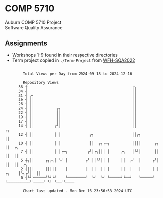 # COMP 5710
Auburn COMP 5710 Project  
Software Quality Assurance

## Assignments
- Workshops 1-9 found in their respective directories
- Term project copied in `./Term-Project` from [WFH-SQA2022](https://github.com/wumphlett/WFH-SQA2022-AUBURN)

```

        Total Views per Day from 2024-09-18 to 2024-12-16

        Repository Views
      36 ┼                                               ╭╮
      34 ┤                                               ││
      31 ┤ ╭╮                                            ││
      29 ┤ ││                                            ││
      26 ┤ ││                                            ││
      24 ┤ ││          ╭╮                                ││
      22 ┤ ││          ││                                ││
      19 ┤ ││          ││                                ││
      17 ┤ ││          ││                                ││
      14 ┤ ││         ╭╯│                                ││                          ╭╮
      12 ┤ ││         │ │             ╭╮                 ││╭╮                        ││
      10 ┤ ││         │ │             ││  ╭╮╭─╮          ││││      ╭╮                ││  ╭╮
       7 ┤ ││         │ │╭─╮         ╭╯│╭╮│││ │     ╭╮   │╰╯│      ││                ││  ││
       5 ┼╮││     ╭╮╭╮│ ╰╯ │        ╭╯ ││╰╯││ │     ││  ╭╯  │     ╭╯│                ││  ││  ╭╮
       2 ┤│││     │││││    │        │  ││  ││ │     ││  │   │     │ │          ╭╮    │╰╮╭╯│  ││
       0 ┤╰╯╰─────╯╰╯╰╯    ╰────────╯  ╰╯  ╰╯ ╰─────╯╰──╯   ╰─────╯ ╰──────────╯╰────╯ ╰╯ ╰──╯╰────

        Chart last updated - Mon Dec 16 23:56:53 2024 UTC
        
```
